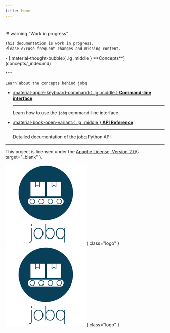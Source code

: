 ```yaml
---
title: Home
---
```


#

!!! warning "Work in progress"

    This documentation is work in progress.
    Please excuse frequent changes and missing content.

<div class="grid cards" markdown>
-   [:material-thought-bubble:{ .lg .middle } **Concepts**](concepts/_index.md)

    ***

    Learn about the concepts behind jobq

-   [:material-apple-keyboard-command:{ .lg .middle } **Command-line interface**](cli.md)

    ***

    Learn how to use the `jobq` command-line interface

-   [:material-book-open-variant:{ .lg .middle } **API Reference**](reference/SUMMARY.md)

    ***

    Detailed documentation of the jobq Python API

</div>

<hr />

This project is licensed under the [Apache License, Version 2.0](https://www.apache.org/licenses/LICENSE-2.0){: target="\_blank" }.

![jobq logo](_images/logo.png#only-light){ class="logo" }
![jobq logo](_images/logo.png#only-dark){ class="logo" }

